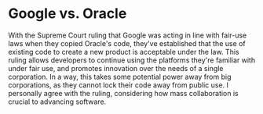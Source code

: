 # Google vs. Oracle

With the Supreme Court ruling that Google was acting in line with fair-use laws when they copied Oracle's code, they've established that the use of existing code to create a new product is acceptable under the law. This ruling allows developers to continue using the platforms they're familiar with under fair use, and promotes innovation over the needs of a single corporation. In a way, this takes some potential power away from big corporations, as they cannot lock their code away from public use. I personally agree with the ruling, considering how mass collaboration is crucial to advancing software.